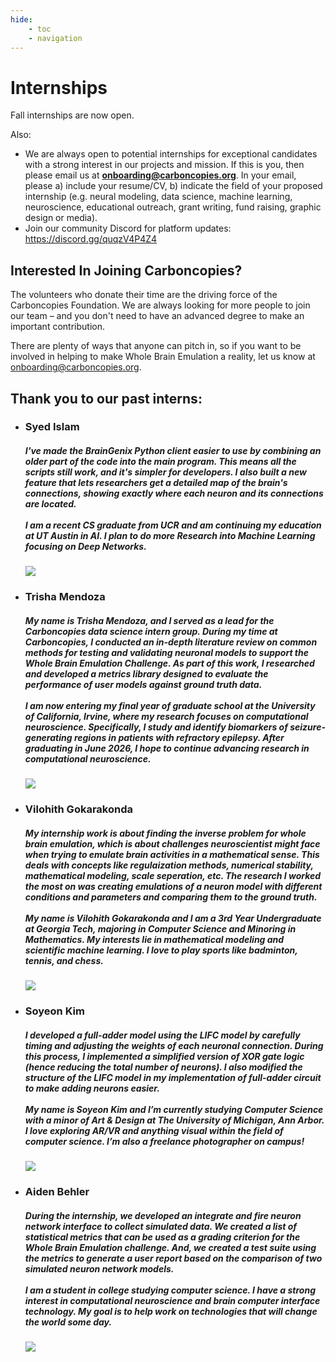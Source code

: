 ```yaml
---
hide:
    - toc
    - navigation
---
```



# Internships

Fall internships are now open.

Also:

- We are always open to potential internships for exceptional candidates with a strong interest in our projects and mission. If this is you, then please email us at **onboarding@carboncopies.org**. In your email, please a) include your resume/CV, b) indicate the field of your proposed internship (e.g. neural modeling, data science, machine learning, neuroscience, educational outreach, grant writing, fund raising, graphic design or media).
- Join our community Discord for platform updates: https://discord.gg/quqzV4P4Z4

<!--
## Open roles
<div class="grid cards" style="grid-template-columns: repeat(2, 1fr);" markdown>

- <h3><strong>C++ Software Engineering Intern:</strong> <br/>Develop and maintain software for brain emulation projects. Requires proficiency in C++ and version control. Contribute to cutting-edge neural prosthetics research.<br/><br/><a href="/Internships/software-engineer-summer-intern-2025" target="_blank" style="display: inline-block; padding: 15px 30px; background-color: #2e279d; color: white; text-decoration: none; font-weight: bold; border-radius: 4px; font-size: 18px; transition: all 0.3s ease; box-shadow: 0 0 0 rgba(46, 39, 157, 0);" onmouseover="this.style.backgroundColor='#3a33c2'; this.style.boxShadow='0 0 20px rgba(46, 39, 157, 0.7)';" onmouseout="this.style.backgroundColor='#2e279d'; this.style.boxShadow='0 0 0 rgba(46, 39, 157, 0)';">
    Apply for Software Engineer Internship
  </a></h3>

- <h3><strong>Control Systems Research Intern:</strong> <br/>Analyze complex neural systems using applied mathematics. Requires expertise in system identification and inverse problems. Potential for PhD collaboration.<br/><br/><a href="/Internships/control-systems-intern-2025" target="_blank" style="display: inline-block; padding: 15px 30px; background-color: #2e279d; color: white; text-decoration: none; font-weight: bold; border-radius: 4px; font-size: 18px; transition: all 0.3s ease; box-shadow: 0 0 0 rgba(46, 39, 157, 0);" onmouseover="this.style.backgroundColor='#3a33c2'; this.style.boxShadow='0 0 20px rgba(46, 39, 157, 0.7)';" onmouseout="this.style.backgroundColor='#2e279d'; this.style.boxShadow='0 0 0 rgba(46, 39, 157, 0)';">
    Apply for Control Systems Research Internship
  </a></h3>

- <h3><strong>Data Science Engineering Intern: </strong> <br/>Build data pipelines and analyze neural datasets. Requires Python, statistical modeling experience, and optionally MATLAB/R/SQL skills. Contribute to brain architecture mapping.<br/><br/><a href="/Internships/data-engineer-summer-intern-2025" target="_blank" style="display: inline-block; padding: 15px 30px; background-color: #2e279d; color: white; text-decoration: none; font-weight: bold; border-radius: 4px; font-size: 18px; transition: all 0.3s ease; box-shadow: 0 0 0 rgba(46, 39, 157, 0);" onmouseover="this.style.backgroundColor='#3a33c2'; this.style.boxShadow='0 0 20px rgba(46, 39, 157, 0.7)';" onmouseout="this.style.backgroundColor='#2e279d'; this.style.boxShadow='0 0 0 rgba(46, 39, 157, 0)';">
    Apply for Data Engineer Internship
  </a></h3>

</div>
-->



## Interested In Joining Carboncopies?

The volunteers who donate their time are the driving force of the Carboncopies Foundation. We are always looking for more people to join our team – and you don't need to have an advanced degree to make an important contribution.

There are plenty of ways that anyone can pitch in, so if you want to be involved in helping to make Whole Brain Emulation a reality, let us know at [onboarding@carboncopies.org](mailto:onboarding@carboncopies.org).


## Thank you to our past interns:

<div class="grid cards custom-responsive-grid" markdown>

- ### Syed Islam <br/> <h5> I've made the **BrainGenix Python client** easier to use by combining an older part of the code into the main program. This means all the scripts still work, and it's simpler for developers. I also built a new feature that lets researchers get a detailed map of the brain's connections, showing exactly where each neuron and its connections are located.<br/><br/>I am a recent CS graduate from UCR and am continuing my education at UT Austin in AI. I plan to do more Research into Machine Learning focusing on Deep Networks.</h5> ![](https://i.imgur.com/oJWXFZ1.jpeg)

- ### Trisha Mendoza <br/> <h5> My name is Trisha Mendoza, and I served as a lead for the Carboncopies data science intern group. During my time at Carboncopies, I conducted an in-depth literature review on common methods for testing and validating neuronal models to support the Whole Brain Emulation Challenge. As part of this work, I researched and developed a metrics library designed to evaluate the performance of user models against ground truth data.<br/><br/>I am now entering my final year of graduate school at the University of California, Irvine, where my research focuses on computational neuroscience. Specifically, I study and identify biomarkers of seizure-generating regions in patients with refractory epilepsy. After graduating in June 2026, I hope to continue advancing research in computational neuroscience.</h5> ![](https://i.imgur.com/jgHaajq.jpeg)

- ### Vilohith Gokarakonda <br/> <h5> My internship work is about finding the inverse problem for whole brain emulation, which is about challenges neuroscientist might face when trying to emulate brain activities in a mathematical sense. This deals with concepts like regulaization methods, numerical stability, mathematical modeling, scale seperation, etc. The research I worked the most on was creating emulations of a neuron model with different conditions and parameters and comparing them to the ground truth.<br/><br/>My name is Vilohith Gokarakonda and I am a 3rd Year Undergraduate at Georgia Tech, majoring in Computer Science and Minoring in Mathematics. My interests lie in mathematical modeling and scientific machine learning. I love to play sports like badminton, tennis, and chess.</h5> ![](https://i.imgur.com/boE7RCw.jpeg)

- ### Soyeon Kim <br/> <h5> I developed a full-adder model using the LIFC model by carefully timing and adjusting the weights of each neuronal connection. During this process, I implemented a simplified version of XOR gate logic (hence reducing the total number of neurons). I also modified the structure of the LIFC model in my implementation of full-adder circuit to make adding neurons easier.<br/><br/>My name is Soyeon Kim and I’m currently studying Computer Science with a minor of Art & Design at The University of Michigan, Ann Arbor. I love exploring AR/VR and anything visual within the field of computer science. I’m also a freelance photographer on campus!</h5> ![](https://i.imgur.com/rHV5Ebd.jpeg)

- ### Aiden Behler <br/> <h5> During the internship, we developed an integrate and fire neuron network interface to collect simulated data. We created a list of statistical metrics that can be used as a grading criterion for the Whole Brain Emulation challenge. And, we created a test suite using the metrics to generate a user report based on the comparison of two simulated neuron network models.<br/><br/>I am a student in college studying computer science. I have a strong interest in computational neuroscience and brain computer interface technology. My goal is to help work on technologies that will change the world some day.</h5> ![](https://i.imgur.com/uHctRJV.jpeg)
</div>
<!-- 
- ### [**PR & Donor Relations Volunteer:** <br/>We're seeking a motivated PR volunteer to help establish and maintain relationships with corporate donors, focusing on securing IT resource donations and managing donor communications. <br/><br/>(View the full description)]() -->